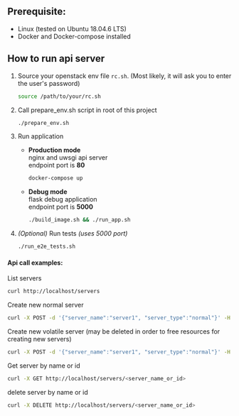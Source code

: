 ## Prerequisite:
- Linux (tested on Ubuntu 18.04.6 LTS)
- Docker and Docker-compose installed

## How to run api server

1) Source your openstack env file `rc.sh`. (Most likely, it will ask you to enter the user's password)
   ```bash
   source /path/to/your/rc.sh
   ```
   
2) Call prepare_env.sh script in root of this project
   ```bash
   ./prepare_env.sh
   ```

3) Run application
    
    * **Production mode**  
    nginx and uwsgi api server  
    endpoint port is  **80**
        
        ```bash
        docker-compose up
        ```
    * **Debug mode**  
    flask debug application  
    endpoint port is  **5000**
      ```bash
      ./build_image.sh && ./run_app.sh
      ```
 
4) *(Optional)* Run tests *(uses 5000 port)* 
    ```bash
    ./run_e2e_tests.sh
    ```

#### Api call examples:
List servers
```bash
curl http://localhost/servers
```

Create new normal server
```bash 
curl -X POST -d '{"server_name":"server1", "server_type":"normal"}' -H "Content-Type: application/json" http://localhost/servers
```
Create new volatile server (may be deleted in order to free resources for creating new servers)
```bash
curl -X POST -d '{"server_name":"server1", "server_type":"normal"}' -H "Content-Type: application/json" http://localhost/servers
```
Get server by name or id
```bash
curl -X GET http://localhost/servers/<server_name_or_id>
```
delete server by name or id
```bash
curl -X DELETE http://localhost/servers/<server_name_or_id>
```